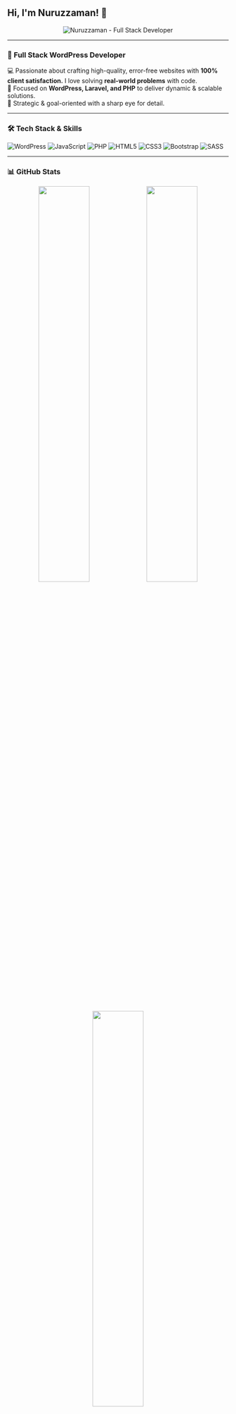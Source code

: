 ## Hi, I'm Nuruzzaman! 👋

<p align="center">
  <img src="https://github.com/devnuruzzaman/devnuruzzaman/blob/main/banner.png" alt="Nuruzzaman - Full Stack Developer"/>
</p>

---

### 🚀 Full Stack WordPress Developer  
💻 Passionate about crafting high-quality, error-free websites with **100% client satisfaction.** I love solving **real-world problems** with code.  
🔎 Focused on **WordPress, Laravel, and PHP** to deliver dynamic & scalable solutions.  
🎯 Strategic & goal-oriented with a sharp eye for detail.

---

### 🛠️ Tech Stack & Skills  

![WordPress](https://img.shields.io/badge/WordPress-21759B?style=for-the-badge&logo=wordpress&logoColor=white)
![JavaScript](https://img.shields.io/badge/JavaScript-F7DF1E?style=for-the-badge&logo=javascript&logoColor=black)
![PHP](https://img.shields.io/badge/PHP-777BB4?style=for-the-badge&logo=php&logoColor=white)
![HTML5](https://img.shields.io/badge/HTML5-E34F26?style=for-the-badge&logo=html5&logoColor=white)
![CSS3](https://img.shields.io/badge/CSS3-1572B6?style=for-the-badge&logo=css3&logoColor=white)
![Bootstrap](https://img.shields.io/badge/Bootstrap-7952B3?style=for-the-badge&logo=bootstrap&logoColor=white)
![SASS](https://img.shields.io/badge/SASS-CC6699?style=for-the-badge&logo=sass&logoColor=white)

---

### 📊 GitHub Stats  
<div align="center">
  <img src="https://github-readme-stats.vercel.app/api?username=devnuruzzaman&show_icons=true&theme=radical" width="48%" />
  <img src="https://github-readme-streak-stats.herokuapp.com/?user=devnuruzzaman&theme=radical" width="48%" />
  <br/>
  <img src="https://github-readme-stats.vercel.app/api/top-langs/?username=devnuruzzaman&layout=compact&theme=radical" width="48%" />
</div>

---

### 🌐 Connect With Me  
<div align="center">
  <a href="https://www.linkedin.com/in/devnuruzzaman"><img src="https://img.shields.io/badge/LinkedIn-0077B5?style=for-the-badge&logo=linkedin&logoColor=white"/></a>
  <a href="https://twitter.com/devnuruzzamanbd_"><img src="https://img.shields.io/badge/Twitter-1DA1F2?style=for-the-badge&logo=twitter&logoColor=white"/></a>
  <a href="https://www.facebook.com/devnuruzzaman.74"><img src="https://img.shields.io/badge/Facebook-1877F2?style=for-the-badge&logo=facebook&logoColor=white"/></a>
  <a href="https://www.instagram.com/devnuruzzaman.2022"><img src="https://img.shields.io/badge/Instagram-E4405F?style=for-the-badge&logo=instagram&logoColor=white"/></a>
  <a href="https://github.com/devnuruzzaman"><img src="https://img.shields.io/badge/GitHub-181717?style=for-the-badge&logo=github&logoColor=white"/></a>
</div>

---

### 📧 Business Inquiries  
📩 **Email:** [nuruzzamanbce1@gmail.com](mailto:nuruzzamanbce1@gmail.com)
